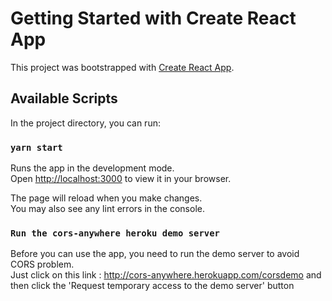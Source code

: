 # Getting Started with Create React App

This project was bootstrapped with [Create React App](https://github.com/facebook/create-react-app).

## Available Scripts

In the project directory, you can run:

### `yarn start`

Runs the app in the development mode.\
Open [http://localhost:3000](http://localhost:3000) to view it in your browser.

The page will reload when you make changes.\
You may also see any lint errors in the console.

### `Run the cors-anywhere heroku demo server`

Before you can use the app, you need to run the demo server to avoid CORS problem.\
Just click on this link : http://cors-anywhere.herokuapp.com/corsdemo
and then click the 'Request temporary access to the demo server' button

